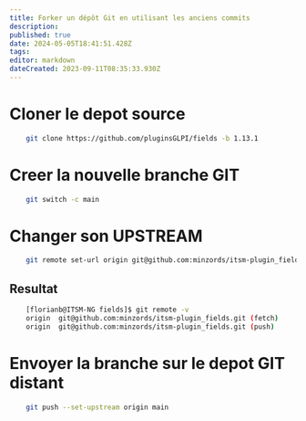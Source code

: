 ```yaml
---
title: Forker un dépôt Git en utilisant les anciens commits
description: 
published: true
date: 2024-05-05T18:41:51.428Z
tags: 
editor: markdown
dateCreated: 2023-09-11T08:35:33.930Z
---
```


# Cloner le depot source
```bash
	git clone https://github.com/pluginsGLPI/fields -b 1.13.1
```

# Creer la nouvelle branche GIT
```bash
	git switch -c main
```

# Changer son UPSTREAM
```bash
	git remote set-url origin git@github.com:minzords/itsm-plugin_fields.git
```

## Resultat
```bash
	[florianb@ITSM-NG fields]$ git remote -v
	origin  git@github.com:minzords/itsm-plugin_fields.git (fetch)
	origin  git@github.com:minzords/itsm-plugin_fields.git (push)
```

# Envoyer la branche sur le depot GIT distant
```bash
	git push --set-upstream origin main
```